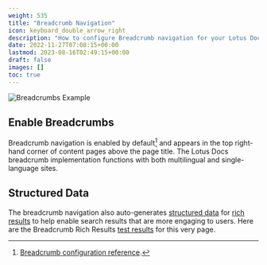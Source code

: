 ```yaml
---
weight: 535
title: "Breadcrumb Navigation"
icon: keyboard_double_arrow_right
description: "How to configure Breadcrumb navigation for your Lotus Docs site."
date: 2022-11-27T07:08:15+00:00
lastmod: 2023-08-16T02:49:15+00:00
draft: false
images: []
toc: true
---
```


![Breadcrumbs Example](https://res.cloudinary.com/lotuslabs/image/upload/v1691774615/Lotus%20Docs/images/breadcrumbs_gf71ht.svg)

## Enable Breadcrumbs

Breadcrumb navigation is enabled by default[^1] and appears in the top right-hand corner of content pages above the page title. The Lotus Docs breadcrumb implementation functions with both multilingual and single-language sites.

## Structured Data

The breadcrumb navigation also auto-generates [structured data](https://developers.google.com/search/docs/appearance/structured-data/intro-structured-data) for [rich results](https://developers.google.com/search/docs/data-types/breadcrumb) to help enable search results that are more engaging to users. Here are the Breadcrumb Rich Results [test results](https://search.google.com/test/rich-results/result?id=Di10MqNNX6Fw8oAUrqRXQA) for this very page.

[^1]: [Breadcrumb configuration reference](../../../reference/configuration/#ui-options).